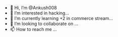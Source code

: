 - 👋 Hi, I’m @Ankush008
- 👀 I’m interested in hacking...
- 🌱 I’m currently learning +2 in commerce stream...
- 💞️ I’m looking to collaborate on ...
- 📫 How to reach me ...

<!---
Ankush008/Ankush008 is a ✨ special ✨ repository because its `README.md` (this file) appears on your GitHub profile.
You can click the Preview link to take a look at your changes.
--->
